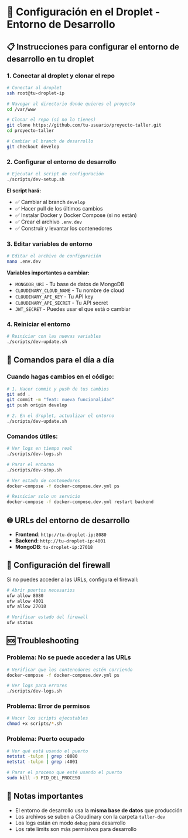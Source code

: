 # 🚀 Configuración en el Droplet - Entorno de Desarrollo

## 📋 Instrucciones para configurar el entorno de desarrollo en tu droplet

### 1. Conectar al droplet y clonar el repo

```bash
# Conectar al droplet
ssh root@tu-droplet-ip

# Navegar al directorio donde quieres el proyecto
cd /var/www

# Clonar el repo (si no lo tienes)
git clone https://github.com/tu-usuario/proyecto-taller.git
cd proyecto-taller

# Cambiar al branch de desarrollo
git checkout develop
```

### 2. Configurar el entorno de desarrollo

```bash
# Ejecutar el script de configuración
./scripts/dev-setup.sh
```

**El script hará:**
- ✅ Cambiar al branch `develop`
- ✅ Hacer pull de los últimos cambios
- ✅ Instalar Docker y Docker Compose (si no están)
- ✅ Crear el archivo `.env.dev`
- ✅ Construir y levantar los contenedores

### 3. Editar variables de entorno

```bash
# Editar el archivo de configuración
nano .env.dev
```

**Variables importantes a cambiar:**
- `MONGODB_URI` - Tu base de datos de MongoDB
- `CLOUDINARY_CLOUD_NAME` - Tu nombre de cloud
- `CLOUDINARY_API_KEY` - Tu API key
- `CLOUDINARY_API_SECRET` - Tu API secret
- `JWT_SECRET` - Puedes usar el que está o cambiar

### 4. Reiniciar el entorno

```bash
# Reiniciar con las nuevas variables
./scripts/dev-update.sh
```

## 🔄 Comandos para el día a día

### Cuando hagas cambios en el código:

```bash
# 1. Hacer commit y push de tus cambios
git add .
git commit -m "feat: nueva funcionalidad"
git push origin develop

# 2. En el droplet, actualizar el entorno
./scripts/dev-update.sh
```

### Comandos útiles:

```bash
# Ver logs en tiempo real
./scripts/dev-logs.sh

# Parar el entorno
./scripts/dev-stop.sh

# Ver estado de contenedores
docker-compose -f docker-compose.dev.yml ps

# Reiniciar solo un servicio
docker-compose -f docker-compose.dev.yml restart backend
```

## 🌐 URLs del entorno de desarrollo

- **Frontend**: `http://tu-droplet-ip:8080`
- **Backend**: `http://tu-droplet-ip:4001`
- **MongoDB**: `tu-droplet-ip:27018`

## 🔧 Configuración del firewall

Si no puedes acceder a las URLs, configura el firewall:

```bash
# Abrir puertos necesarios
ufw allow 8080
ufw allow 4001
ufw allow 27018

# Verificar estado del firewall
ufw status
```

## 🆘 Troubleshooting

### Problema: No se puede acceder a las URLs
```bash
# Verificar que los contenedores estén corriendo
docker-compose -f docker-compose.dev.yml ps

# Ver logs para errores
./scripts/dev-logs.sh
```

### Problema: Error de permisos
```bash
# Hacer los scripts ejecutables
chmod +x scripts/*.sh
```

### Problema: Puerto ocupado
```bash
# Ver qué está usando el puerto
netstat -tulpn | grep :8080
netstat -tulpn | grep :4001

# Parar el proceso que esté usando el puerto
sudo kill -9 PID_DEL_PROCESO
```

## 📝 Notas importantes

- El entorno de desarrollo usa la **misma base de datos** que producción
- Los archivos se suben a Cloudinary con la carpeta `taller-dev`
- Los logs están en modo `debug` para desarrollo
- Los rate limits son más permisivos para desarrollo
